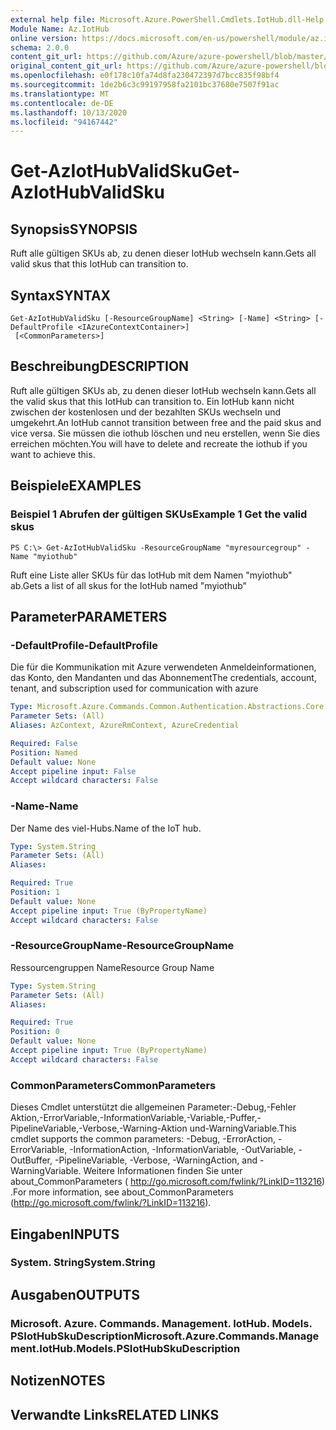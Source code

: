 ```yaml
---
external help file: Microsoft.Azure.PowerShell.Cmdlets.IotHub.dll-Help.xml
Module Name: Az.IotHub
online version: https://docs.microsoft.com/en-us/powershell/module/az.iothub/get-aziothubvalidsku
schema: 2.0.0
content_git_url: https://github.com/Azure/azure-powershell/blob/master/src/IotHub/IotHub/help/Get-AzIotHubValidSku.md
original_content_git_url: https://github.com/Azure/azure-powershell/blob/master/src/IotHub/IotHub/help/Get-AzIotHubValidSku.md
ms.openlocfilehash: e0f178c10fa74d8fa230472397d7bcc835f98bf4
ms.sourcegitcommit: 1de2b6c3c99197958fa2101bc37680e7507f91ac
ms.translationtype: MT
ms.contentlocale: de-DE
ms.lasthandoff: 10/13/2020
ms.locfileid: "94167442"
---
```

# <span data-ttu-id="7e0d8-101">Get-AzIotHubValidSku</span><span class="sxs-lookup"><span data-stu-id="7e0d8-101">Get-AzIotHubValidSku</span></span>

## <span data-ttu-id="7e0d8-102">Synopsis</span><span class="sxs-lookup"><span data-stu-id="7e0d8-102">SYNOPSIS</span></span>
<span data-ttu-id="7e0d8-103">Ruft alle gültigen SKUs ab, zu denen dieser IotHub wechseln kann.</span><span class="sxs-lookup"><span data-stu-id="7e0d8-103">Gets all valid skus that this IotHub can transition to.</span></span>

## <span data-ttu-id="7e0d8-104">Syntax</span><span class="sxs-lookup"><span data-stu-id="7e0d8-104">SYNTAX</span></span>

```
Get-AzIotHubValidSku [-ResourceGroupName] <String> [-Name] <String> [-DefaultProfile <IAzureContextContainer>]
 [<CommonParameters>]
```

## <span data-ttu-id="7e0d8-105">Beschreibung</span><span class="sxs-lookup"><span data-stu-id="7e0d8-105">DESCRIPTION</span></span>
<span data-ttu-id="7e0d8-106">Ruft alle gültigen SKUs ab, zu denen dieser IotHub wechseln kann.</span><span class="sxs-lookup"><span data-stu-id="7e0d8-106">Gets all the valid skus that this IotHub can transition to.</span></span>
<span data-ttu-id="7e0d8-107">Ein IotHub kann nicht zwischen der kostenlosen und der bezahlten SKUs wechseln und umgekehrt.</span><span class="sxs-lookup"><span data-stu-id="7e0d8-107">An IotHub cannot transition between free and the paid skus and vice versa.</span></span> <span data-ttu-id="7e0d8-108">Sie müssen die iothub löschen und neu erstellen, wenn Sie dies erreichen möchten.</span><span class="sxs-lookup"><span data-stu-id="7e0d8-108">You will have to delete and recreate the iothub if you want to achieve this.</span></span>

## <span data-ttu-id="7e0d8-109">Beispiele</span><span class="sxs-lookup"><span data-stu-id="7e0d8-109">EXAMPLES</span></span>

### <span data-ttu-id="7e0d8-110">Beispiel 1 Abrufen der gültigen SKUs</span><span class="sxs-lookup"><span data-stu-id="7e0d8-110">Example 1 Get the valid skus</span></span>
```
PS C:\> Get-AzIotHubValidSku -ResourceGroupName "myresourcegroup" -Name "myiothub"
```

<span data-ttu-id="7e0d8-111">Ruft eine Liste aller SKUs für das IotHub mit dem Namen "myiothub" ab.</span><span class="sxs-lookup"><span data-stu-id="7e0d8-111">Gets a list of all skus for the IotHub named "myiothub"</span></span>

## <span data-ttu-id="7e0d8-112">Parameter</span><span class="sxs-lookup"><span data-stu-id="7e0d8-112">PARAMETERS</span></span>

### <span data-ttu-id="7e0d8-113">-DefaultProfile</span><span class="sxs-lookup"><span data-stu-id="7e0d8-113">-DefaultProfile</span></span>
<span data-ttu-id="7e0d8-114">Die für die Kommunikation mit Azure verwendeten Anmeldeinformationen, das Konto, den Mandanten und das Abonnement</span><span class="sxs-lookup"><span data-stu-id="7e0d8-114">The credentials, account, tenant, and subscription used for communication with azure</span></span>

```yaml
Type: Microsoft.Azure.Commands.Common.Authentication.Abstractions.Core.IAzureContextContainer
Parameter Sets: (All)
Aliases: AzContext, AzureRmContext, AzureCredential

Required: False
Position: Named
Default value: None
Accept pipeline input: False
Accept wildcard characters: False
```

### <span data-ttu-id="7e0d8-115">-Name</span><span class="sxs-lookup"><span data-stu-id="7e0d8-115">-Name</span></span>
<span data-ttu-id="7e0d8-116">Der Name des viel-Hubs.</span><span class="sxs-lookup"><span data-stu-id="7e0d8-116">Name of the IoT hub.</span></span> 

```yaml
Type: System.String
Parameter Sets: (All)
Aliases:

Required: True
Position: 1
Default value: None
Accept pipeline input: True (ByPropertyName)
Accept wildcard characters: False
```

### <span data-ttu-id="7e0d8-117">-ResourceGroupName</span><span class="sxs-lookup"><span data-stu-id="7e0d8-117">-ResourceGroupName</span></span>
<span data-ttu-id="7e0d8-118">Ressourcengruppen Name</span><span class="sxs-lookup"><span data-stu-id="7e0d8-118">Resource Group Name</span></span>

```yaml
Type: System.String
Parameter Sets: (All)
Aliases:

Required: True
Position: 0
Default value: None
Accept pipeline input: True (ByPropertyName)
Accept wildcard characters: False
```

### <span data-ttu-id="7e0d8-119">CommonParameters</span><span class="sxs-lookup"><span data-stu-id="7e0d8-119">CommonParameters</span></span>
<span data-ttu-id="7e0d8-120">Dieses Cmdlet unterstützt die allgemeinen Parameter:-Debug,-Fehler Aktion,-ErrorVariable,-InformationVariable,-Variable,-Puffer,-PipelineVariable,-Verbose,-Warning-Aktion und-WarningVariable.</span><span class="sxs-lookup"><span data-stu-id="7e0d8-120">This cmdlet supports the common parameters: -Debug, -ErrorAction, -ErrorVariable, -InformationAction, -InformationVariable, -OutVariable, -OutBuffer, -PipelineVariable, -Verbose, -WarningAction, and -WarningVariable.</span></span> <span data-ttu-id="7e0d8-121">Weitere Informationen finden Sie unter about_CommonParameters ( http://go.microsoft.com/fwlink/?LinkID=113216) .</span><span class="sxs-lookup"><span data-stu-id="7e0d8-121">For more information, see about_CommonParameters (http://go.microsoft.com/fwlink/?LinkID=113216).</span></span>

## <span data-ttu-id="7e0d8-122">Eingaben</span><span class="sxs-lookup"><span data-stu-id="7e0d8-122">INPUTS</span></span>

### <span data-ttu-id="7e0d8-123">System. String</span><span class="sxs-lookup"><span data-stu-id="7e0d8-123">System.String</span></span>

## <span data-ttu-id="7e0d8-124">Ausgaben</span><span class="sxs-lookup"><span data-stu-id="7e0d8-124">OUTPUTS</span></span>

### <span data-ttu-id="7e0d8-125">Microsoft. Azure. Commands. Management. IotHub. Models. PSIotHubSkuDescription</span><span class="sxs-lookup"><span data-stu-id="7e0d8-125">Microsoft.Azure.Commands.Management.IotHub.Models.PSIotHubSkuDescription</span></span>

## <span data-ttu-id="7e0d8-126">Notizen</span><span class="sxs-lookup"><span data-stu-id="7e0d8-126">NOTES</span></span>

## <span data-ttu-id="7e0d8-127">Verwandte Links</span><span class="sxs-lookup"><span data-stu-id="7e0d8-127">RELATED LINKS</span></span>
